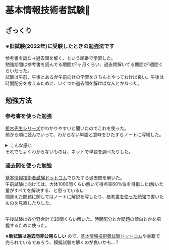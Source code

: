# 基本情報技術者試験🔰

## ざっくり

### ※旧試験(2022年)に受験したときの勉強法です

参考書を読む→過去問を解く、という順番で学習した。<br />
勉強期間は参考書を読んでる期間が1ヶ月くらい、過去問解いてる期間が1週間くらいだった。<br />
試験は午前、午後とあるが午前向けの学習をきちんとやっておけば良い。午後は時間配分を考えるために、いくつか過去問を解けばなんとかなった。

## 勉強方法

### 参考書を使った勉強

[栢木先生シリーズ](https://www.amazon.co.jp/%E4%BB%A4%E5%92%8C06%E5%B9%B4-%E3%82%A4%E3%83%A1%E3%83%BC%E3%82%B8%EF%BC%86%E3%82%AF%E3%83%AC%E3%83%90%E3%83%BC%E6%96%B9%E5%BC%8F%E3%81%A7%E3%82%88%E3%81%8F%E3%82%8F%E3%81%8B%E3%82%8B-%E3%81%8B%E3%82%84%E3%81%AE%E3%81%8D%E5%85%88%E7%94%9F%E3%81%AE%E5%9F%BA%E6%9C%AC%E6%83%85%E5%A0%B1%E6%8A%80%E8%A1%93%E8%80%85%E6%95%99%E5%AE%A4-%E6%A0%A2%E6%9C%A8-%E5%8E%9A/dp/4297138271/ref=asc_df_4297138271/?tag=jpgo-22&linkCode=df0&hvadid=676083549242&hvpos=&hvnetw=g&hvrand=7066887864622952220&hvpone=&hvptwo=&hvqmt=&hvdev=c&hvdvcmdl=&hvlocint=&hvlocphy=1028825&hvtargid=pla-2244898042723&psc=1&mcid=a01bc22ee38234d4af0bf48bda083431&th=1&psc=1&gad_source=1)がわかりやすいと聞いたのでこれを使った。<br />
前から順に読んでいって、わからない単語と意味をひたすらノートに写経した。<br />
<details>
<summary>こんな感じ</summary>

![基本情報のノート](../../../static/img/01_基本情報.jpg)

</details>
それでもよくわからないものは、ネットで単語を調べたりした。

### 過去問を使った勉強

[基本情報技術者試験ドットコム](https://www.fe-siken.com/)でひたすら過去問を解いた。<br />
午前試験に向けては、大体1000問くらい解いて得点率60%位を目指した(解いた量がすべてを解決する、と思っている)。<br />
間違えた問題に関してはノートに解説を写したり、[参考書を使った勉強](#参考書を使った勉強)で書いたものを見直したりした。<br /><br />

午後試験は各分野合計で20問くらい解いた。時間配分とか問題の傾向とかを把握するために使った。

**※新試験は過去問非公開らしい**
ので、[基本情報技術者試験ドットコム](https://www.fe-siken.com/)や書籍で売られているであろう、模擬試験を解くのが良いかも...？
